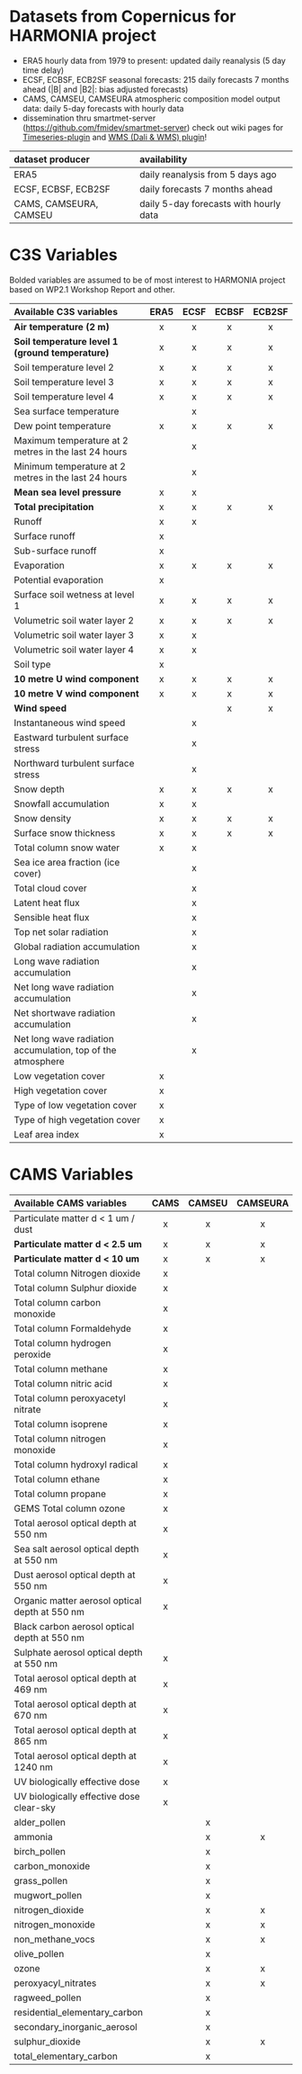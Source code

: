 # Datasets from Copernicus for HARMONIA project

* ERA5 hourly data from 1979 to present: updated daily reanalysis (5 day time delay) 
* ECSF, ECBSF, ECB2SF seasonal forecasts: 215 daily forecasts 7 months ahead (|B| and |B2|: bias adjusted forecasts)
* CAMS, CAMSEU, CAMSEURA atmospheric composition model output data: daily 5-day forecasts with hourly data
* dissemination thru smartmet-server (https://github.com/fmidev/smartmet-server) check out wiki pages for [Timeseries-plugin](https://github.com/fmidev/smartmet-plugin-timeseries/wiki) and [WMS (Dali & WMS) plugin](https://github.com/fmidev/smartmet-plugin-wms/wiki/SmartMet-plugin-WMS-(Dali-&-WMS))!

|dataset producer|availability|
|:---|:---|
|ERA5| daily reanalysis from 5 days ago |
|ECSF, ECBSF, ECB2SF| daily forecasts 7 months ahead |
|CAMS, CAMSEURA, CAMSEU| daily 5-day forecasts with hourly data|

# C3S Variables   

Bolded variables are assumed to be of most interest to HARMONIA project based on WP2.1 Workshop Report and other. 

| Available C3S variables|ERA5|ECSF|ECBSF|ECB2SF| 
|:-----------------------------------------------------------|:---:|:----:|:-----:|:------:|
| **Air temperature (2 m)**                                  | x | x | x | x |
| **Soil temperature level 1 (ground temperature)**          | x | x | x | x |      
| Soil temperature level 2                                   | x | x | x | x |      
| Soil temperature level 3                                   | x | x | x | x |      
| Soil temperature level 4                                   | x | x | x | x |      
| Sea surface temperature                                    | | x | | |      
| Dew point temperature                                      | x | x | x | x |      
| Maximum temperature at 2 metres in the last 24 hours       | | x | | |      
| Minimum temperature at 2 metres in the last 24 hours       | | x | | |      
| **Mean sea level pressure**                                | x | x | | |      
| **Total precipitation**                                    | x | x | x | x |       
| Runoff                                                     | x | x | | |      
| Surface runoff                                             | x | | | |      
| Sub-surface runoff                                         | x | | | |      
| Evaporation                                                | x | x | x | x |      
| Potential evaporation                                      | x | | | |      
| Surface soil wetness at level 1                            | x | x | x | x |      
| Volumetric soil water layer 2                              | x | x | x | x |      
| Volumetric soil water layer 3                              | x | x | | |      
| Volumetric soil water layer 4                              | x | x | | |       
| Soil type                                                  | x | | | |      
| **10 metre U wind component**                              | x | x | x | x |       
| **10 metre V wind component**                              | x | x | x | x |       
| **Wind speed**                                             | | | x | x |      
| Instantaneous wind speed                                   | | x | | |      
| Eastward turbulent surface stress                          | | x | | |      
| Northward turbulent surface stress                         | | x | | |      
| Snow depth                                                 | x | x | x | x |      
| Snowfall accumulation                                      | x | x | | |      
| Snow density                                               | x | x | x | x |      
| Surface snow thickness                                     | x | x | x | x |      
| Total column snow water                                    | x | x | | |      
| Sea ice area fraction (ice cover)                          | | x | | |      
| Total cloud cover                                          | | x | | |      
| Latent heat flux                                           | | x | | |      
| Sensible heat flux                                         | | x | | |      
| Top net solar radiation                                    | | x | | |      
| Global radiation accumulation                              | | x | | |      
| Long wave radiation accumulation                           | | x | | |      
| Net long wave radiation accumulation                       | | x | | |      
| Net shortwave radiation accumulation                       | | x | | |      
| Net long wave radiation accumulation, top of the atmosphere| | x | | |      
| Low vegetation cover                                       | x | | | |      
| High vegetation cover                                      | x | | | |      
| Type of low vegetation cover                               | x | | | |      
| Type of high vegetation cover                              | x | | | |      
| Leaf area index                                            | x | | | |

# CAMS Variables 

| Available CAMS variables|CAMS| CAMSEU | CAMSEURA |
|:-----------------------------------------------------------|:----:|:-----:|:------:|
| Particulate matter d < 1 um / dust                | x | x | x |
| **Particulate matter d < 2.5 um**                 | x | x | x |
| **Particulate matter d < 10 um**                  | x | x | x |
| Total column Nitrogen dioxide                     | x | | |
| Total column Sulphur dioxide                      | x | | |
| Total column carbon monoxide                      | x | | |  
| Total column Formaldehyde                         | x | | |
| Total column hydrogen peroxide                    | x | | |
| Total column methane                              | x | | |
| Total column nitric acid                          | x | | |
| Total column peroxyacetyl nitrate                 | x | | |
| Total column isoprene                             | x  | | |
| Total column nitrogen monoxide                    | x | | |
| Total column hydroxyl radical                     | x | | |
| Total column ethane                               | x | | |
| Total column propane                              | x | | |
| GEMS Total column ozone                           | x | | |
| Total aerosol optical depth at 550 nm             | x | | |
| Sea salt aerosol optical depth at 550 nm          | x | | |
| Dust aerosol optical depth at 550 nm              | x | | | 
| Organic matter aerosol optical depth at 550 nm    | x | | |
| Black carbon aerosol optical depth at 550 nm      | | | | 
| Sulphate aerosol optical depth at 550 nm          | x | | | 
| Total aerosol optical depth at 469 nm             | x | | | 
| Total aerosol optical depth at 670 nm             | x | | | 
| Total aerosol optical depth at 865 nm             | x | | | 
| Total aerosol optical depth at 1240 nm            | x | | |
| UV biologically effective dose                    | x | | | 
| UV biologically effective dose clear-sky          | x | | |
|alder_pollen                                       | | x | |
|ammonia                                            | | x | x | 
|birch_pollen                                       | | x | | 
|carbon_monoxide                                    | | x | | 
|grass_pollen                                       | | x | | 
|mugwort_pollen                                     | | x | | 
|nitrogen_dioxide                                   | | x | x | 
|nitrogen_monoxide                                  | | x | x | 
|non_methane_vocs                                   | | x | x | 
|olive_pollen                                       | | x | | 
|ozone                                              | | x | x | 
|peroxyacyl_nitrates                                | | x | x | 
|ragweed_pollen                                     | | x | | 
|residential_elementary_carbon                      | | x | |
|secondary_inorganic_aerosol                        | | x | | 
|sulphur_dioxide                                    | | x | x |
|total_elementary_carbon                            | | x | | 
